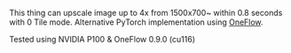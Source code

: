 This thing can upscale image up to 4x from 1500x700~ within 0.8 seconds with 0 Tile mode.
Alternative PyTorch implementation using [OneFlow](https://github.com/Oneflow-Inc/oneflow).

Tested using NVIDIA P100 & OneFlow 0.9.0 (cu116)
